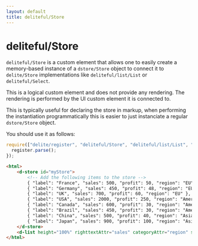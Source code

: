 ```yaml
---
layout: default
title: deliteful/Store
---
```


# deliteful/Store

`deliteful/Store` is a custom element that allows one to easily create a memory-based instance of a `dstore/Store`
object to connect it to `delite/Store` implementations like `deliteful/list/List` or `deliteful/Select`.
 
This is a logical custom element and does not provide any rendering. The rendering is performed by the UI custom element
it is connected to.

This is typically useful for declaring the store in markup, when performing the instantiation programmatically this is
easier to just instanciate a regular `dstore/Store` object.

You should use it as follows:

```js
require(["delite/register", "deliteful/Store", "deliteful/list/List", "dojo/domReady!"], function (register) {
  register.parse();
});
```

```html
<html>
    <d-store id="myStore">
        <!-- Add the following items to the store -->
        { "label": "France", "sales": 500, "profit": 50, "region": "EU" },
        { "label": "Germany", "sales": 450, "profit": 48, "region": "EU" },
        { "label": "UK", "sales": 700, "profit": 60, "region": "EU" },
        { "label": "USA", "sales": 2000, "profit": 250, "region": "America" },
        { "label": "Canada", "sales": 600, "profit": 30, "region": "America" },
        { "label": "Brazil", "sales": 450, "profit": 30, "region": "America" },
        { "label": "China", "sales": 500, "profit": 40, "region": "Asia" },
        { "label": "Japan", "sales": 900, "profit": 100, "region": "Asia" }
    </d-store>
    <d-list height="100%" righttextAttr="sales" categoryAttr="region" store="myStore"></d-list>
</html>
```

